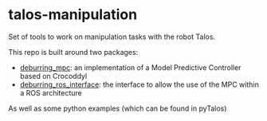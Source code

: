 # talos-manipulation

Set of tools to work on manipulation tasks with the robot Talos.

This repo is built around two packages:

- [deburring_mpc](./deburring-mpc/README.md): an implementation of a Model Predictive Controller based on Crocoddyl
- [deburring_ros_interface](./deburring-ros-interface/README.md): the interface to allow the use of the MPC within a ROS architecture

As well as some python examples (which can be found in pyTalos)
